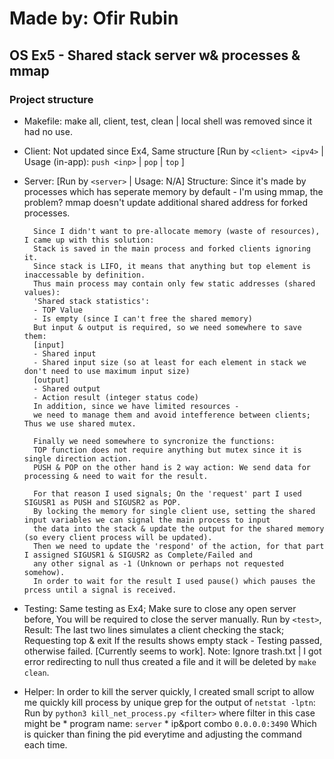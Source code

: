 # Made by: Ofir Rubin

## OS Ex5 - Shared stack server w& processes & mmap

### Project structure
- Makefile: make all, client, test, clean | local shell was removed since it had no use.
- Client: Not updated since Ex4, Same structure [Run by `<client> <ipv4>` | Usage (in-app): `push <inp>` | `pop` | `top` ]
- Server: [Run by `<server>` | Usage: N/A] 
	Structure:
		Since it's made by processes which has seperate memory by default -
		I'm using mmap, the problem? mmap doesn't update additional shared address for forked processes.
		
		Since I didn't want to pre-allocate memory (waste of resources), I came up with this solution:
		Stack is saved in the main process and forked clients ignoring it.
		Since stack is LIFO, it means that anything but top element is inaccessable by definition.
		Thus main process may contain only few static addresses (shared values):
		'Shared stack statistics':
		- TOP Value
		- Is empty (since I can't free the shared memory)
		But input & output is required, so we need somewhere to save them:
		[input]
		- Shared input
		- Shared input size (so at least for each element in stack we don't need to use maximum input size)
		[output]
		- Shared output
		- Action result (integer status code)
		In addition, since we have limited resources -
		we need to manage them and avoid intefference between clients; Thus we use shared mutex.
		
		Finally we need somewhere to syncronize the functions:
		TOP function does not require anything but mutex since it is single direction action.
		PUSH & POP on the other hand is 2 way action: We send data for processing & need to wait for the result.
		
		For that reason I used signals; On the 'request' part I used SIGUSR1 as PUSH and SIGUSR2 as POP.
		By locking the memory for single client use, setting the shared input variables we can signal the main process to input
		the data into the stack & update the output for the shared memory (so every client process will be updated).
		Then we need to update the 'respond' of the action, for that part I assigned SIGUSR1 & SIGUSR2 as Complete/Failed and
		any other signal as -1 (Unknown or perhaps not requested somehow).
		In order to wait for the result I used pause() which pauses the prcess until a signal is received.
- Testing: Same testing as Ex4; Make sure to close any open server before, You will be required to close the server manually.
	   Run by `<test>`, Result: The last two lines simulates a client checking the stack; Requesting top & exit
	   If the results shows empty stack - Testing passed, otherwise failed. [Currently seems to work].
	   Note: Ignore trash.txt | I got error redirecting to null thus created a file and it will be deleted by `make clean`.
- Helper:
	   In order to kill the server quickly, I created small script to allow me quickly kill process by unique grep
	   for the output of `netstat -lptn`:
	   Run by `python3 kill_net_process.py <filter>` where filter in this case might be
	   * program name: `server`
	   * ip&port combo `0.0.0.0:3490`
	   Which is quicker than fining the pid everytime and adjusting the command each time.
